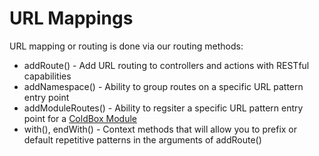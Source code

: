 # URL Mappings

URL mapping or routing is done via our routing methods:

* addRoute() - Add URL routing to controllers and actions with RESTful capabilities
* addNamespace() - Ability to group routes on a specific URL pattern entry point
* addModuleRoutes() - Ability to regsiter a specific URL pattern entry point for a [ColdBox Module](http://wiki.coldbox.org/wiki/Modules.cfm)
* with(), endWith() - Context methods that will allow you to prefix or default repetitive patterns in the arguments of addRoute()
